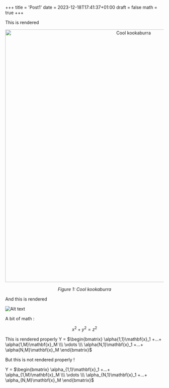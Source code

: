 +++
title = 'Post1'
date = 2023-12-18T17:41:37+01:00
draft = false
math = true
+++



This is  rendered 
<div style="text-align: center;">
    <img src="../../images/kookaburra.jpg" alt="Cool kookaburra" width="800"/>
    <p><em>Figure 1: Cool kookaburra</em></p>
</div>

And this is rendered 

![Alt text](../../images/kookaburra.jpg) 

A bit of math :

$$ x^2 + y^2 = z^2 $$

This is rendered properly
Y = 
$\begin{bmatrix}
    \alpha{1,1}\mathbf{x}_1 +...+ \alpha{1,M}\mathbf{x}_M \\\
    \vdots  \\\
    \alpha{N,1}\mathbf{x}_1 +...+ \alpha{N,M}\mathbf{x}_M 
\end{bmatrix}$  

But this is not rendered properly !

Y = 
$\begin{bmatrix}
    \alpha_{1,1}\mathbf{x}_1 +...+ \alpha_{1,M}\mathbf{x}_M \\\
    \vdots  \\\
    \alpha_{N,1}\mathbf{x}_1 +...+ \alpha_{N,M}\mathbf{x}_M 
\end{bmatrix}$  